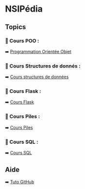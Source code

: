 # NSIPédia
## Topics

### 📁 Cours POO :
➡️ [Programmation Orientée Objet](https://github.com/h4r1cX/NSIpedia/blob/main/cours/poo.md)

### 📁 Cours Structures de donnés :
➡️ [Cours structures de données](https://github.com/h4r1cX/NSIpedia/blob/main/cours/structures_de_donn%C3%A9es.md)

### 📁 Cours Flask :
➡️ [Cours Flask](https://github.com/h4r1cX/NSIpedia/blob/main/cours/flask.md)

### 📁 Cours Piles :
➡️ [Cours Piles](https://github.com/h4r1cX/NSIpedia/blob/main/cours/piles.md)

### 📁 Cours SQL :
➡️ [Cours SQL](https://github.com/h4r1cX/NSIpedia/blob/main/cours/sql.md)

## Aide

➡️ [Tuto GitHub](https://github.com/h4r1cX/NSIpedia/blob/main/tuto_github.md)
